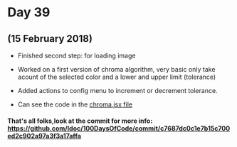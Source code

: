 # Day 39
## (15 February 2018)

* Finished second step: for loading image

* Worked on a first version of chroma algorithm, very basic only take acount of the selected color and a lower and upper limit (tolerance)

* Added actions to config menu to increment or decrement tolerance.

* Can see the code in the [chroma.jsx file](https://github.com/ldoc/100DaysOfCode/blob/master/app/src/components/chroma.jsx)

#### That's all folks,look at the commit for more info: https://github.com/ldoc/100DaysOfCode/commit/c7687dc0c1e7b15c700ed2c902a97a3f3a17affa

